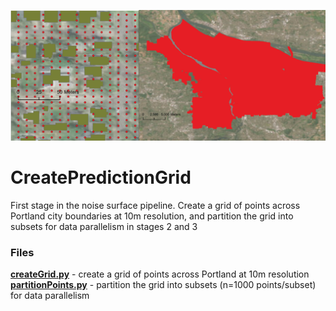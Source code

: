 ![GitHub Logo](../images/1x/Stage1.png)

# CreatePredictionGrid
First stage in the noise surface pipeline.  Create a grid of points across Portland city boundaries at 10m resolution, and partition the grid into subsets for data parallelism in stages 2 and 3

### Files ###
**[createGrid.py](https://github.com/larkinandy/PDXNoiseSurface/blob/main/CreatePredictionGrid/createGrid.py)** - create a grid of points across Portland at 10m resolution <br>
**[partitionPoints.py](https://github.com/larkinandy/PDXNoiseSurface/blob/main/CreatePredictionGrid/partitionPoints.py)** - partition the grid into subsets (n=1000 points/subset) for data parallelism
